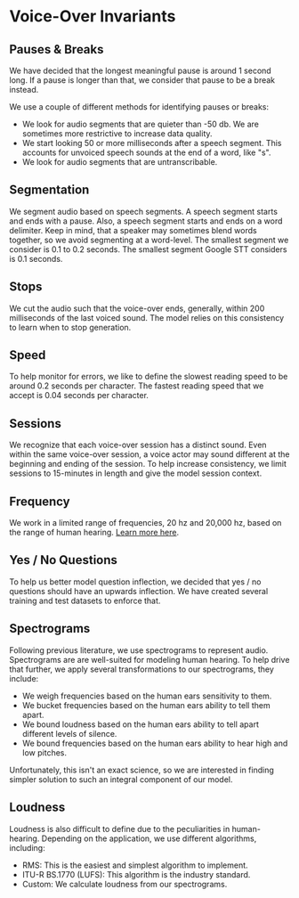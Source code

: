 
# Voice-Over Invariants

## Pauses & Breaks

We have decided that the longest meaningful pause is around 1 second long. If a pause is longer
than that, we consider that pause to be a break instead.

We use a couple of different methods for identifying pauses or breaks:

- We look for audio segments that are quieter than -50 db. We are sometimes more restrictive to
  increase data quality.
- We start looking 50 or more milliseconds after a speech segment. This accounts for unvoiced
  speech sounds at the end of a word, like "s".
- We look for audio segments that are untranscribable.

## Segmentation

We segment audio based on speech segments. A speech segment starts and ends with a pause. Also,
a speech segment starts and ends on a word delimiter. Keep in mind, that a speaker may sometimes
blend words together, so we avoid segmenting at a word-level. The smallest segment we consider is
0.1 to 0.2 seconds. The smallest segment Google STT considers is 0.1 seconds.

## Stops

We cut the audio such that the voice-over ends, generally, within 200 milliseconds of the last
voiced sound. The model relies on this consistency to learn when to stop generation.

## Speed

To help monitor for errors, we like to define the slowest reading speed to be around
0.2 seconds per character. The fastest reading speed that we accept is 0.04 seconds per character.

## Sessions

We recognize that each voice-over session has a distinct sound. Even within the same voice-over
session, a voice actor may sound different at the beginning and ending of the session. To help
increase consistency, we limit sessions to 15-minutes in length and give the model session context.

## Frequency

We work in a limited range of frequencies, 20 hz and 20,000 hz, based on the range of human hearing.
[Learn more here](https://en.wikipedia.org/wiki/Hearing_range).

## Yes / No Questions

To help us better model question inflection, we decided that yes / no questions should have
an upwards inflection. We have created several training and test datasets to enforce that.

## Spectrograms

Following previous literature, we use spectrograms to represent audio. Spectrograms are
are well-suited for modeling human hearing. To help drive that further, we apply
several transformations to our spectrograms, they include:

- We weigh frequencies based on the human ears sensitivity to them.
- We bucket frequencies based on the human ears ability to tell them apart.
- We bound loudness based on the human ears ability to tell apart different levels
  of silence.
- We bound frequencies based on the human ears ability to hear high and low pitches.

Unfortunately, this isn't an exact science, so we are interested in finding simpler solution to
such an integral component of our model.

## Loudness

Loudness is also difficult to define due to the peculiarities in human-hearing. Depending
on the application, we use different algorithms, including:

- RMS: This is the easiest and simplest algorithm to implement.
- ITU-R BS.1770 (LUFS): This algorithm is the industry standard.
- Custom: We calculate loudness from our spectrograms.
